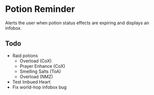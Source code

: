 # Potion Reminder

Alerts the user when potion status effects are expiring and displays an infobox.

## Todo

- Raid potions
  - Overload (CoX)
  - Prayer Enhance (CoX)
  - Smelling Salts (ToA)
  - Overload (NMZ)
- Test Imbued Heart
- Fix world-hop infobox bug